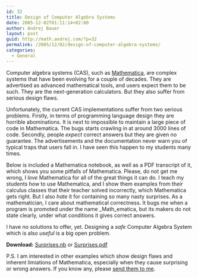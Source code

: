 ```yaml
---
id: 32
title: Design of Computer Algebra Systems
date: 2005-12-02T01:11:14+02:00
author: Andrej Bauer
layout: post
guid: http://math.andrej.com/?p=32
permalink: /2005/12/02/design-of-computer-algebra-systems/
categories:
  - General
---
```

Computer algebra systems (CAS), such as [Mathematica](http://www.wolfram.com), are complex systems that have been evolving for a couple of decades. They are advertised as advanced mathematical tools, and users expect them to be such. They are the next-generation calculators. But they also suffer from serious design flaws.

<!--more-->

Unfortunately, the current CAS implementations suffer from two serious problems. Firstly, in terms of programming language design they are horrible abominations. It is next to impossible to maintain a large piece of code in Mathematica. The bugs starts crawling in at around 3000 lines of code. Secondly, people _expect_ correct answers but they are given no guarantee. The advertisements and the documentation never warn you of typical traps that users fall in. I have seen this happen to my students many times.

Below is included a Mathematica notebook, as well as a PDF transcript of it, which shows you some pitfalls of Mathematica. Please, do not get me wrong, I _love_ Mathematica for all of the great things it can do. I teach my students how to use Mathematica, and I show them examples from their calculus classes that their teacher solved incorrectly, which Mathematica gets right. But I also _hate_ it for containing so many nasty surprises. As a mathematician, I care about mathematical correctness. It bugs me when a program is promoted under the name _Math_ematica, but its makers do not state clearly, under what conditions it gives correct answers.

I have no solutions to offer, yet. Designing a _safe_ Computer Algebra System which is also _useful_ is a big open problem.

**Download:** [Surprises.nb](/asset/data/Surprises.nb "Surprises in Mathematica") or [Surprises.pdf](/asset/data/Surprises.pdf "Surprises in Mathematica")

P.S. I am interested in other examples which show design flaws and inherent limiations of Mathematica, especially when they cause surprising or wrong answers. If you know any, please [send them to me](mailto:Andrej.Bauer@andrej.com).
